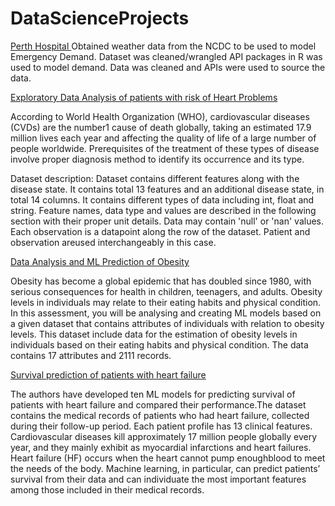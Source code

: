 # DataScienceProjects


[Perth Hospital ](https://github.com/BillHuynh/DataScienceProjects/tree/master/Projects/Perth%20Hospital)
Obtained weather data from the NCDC to be used to model Emergency Demand. Dataset was cleaned/wrangled  API packages in R was used to model demand. Data was cleaned and APIs were used to source the data.


[Exploratory Data Analysis of patients with risk of Heart Problems](https://github.com/BillHuynh/DataScienceProjects/tree/master/Projects/Heart%20Attack)

According to World Health Organization (WHO), cardiovascular diseases (CVDs) are the number1 cause of death globally, taking an estimated 17.9 million lives each year and affecting the quality of life of a large number of people worldwide. Prerequisites of the treatment of these types of disease involve proper diagnosis method to identify its occurrence and its type.

Dataset description: Dataset contains different features along with the disease state. It contains total 13 features and an additional disease state, in total 14 columns. It contains different types of data including int, float and string. Feature names, data type and values are described in the following section with their proper unit details. Data may contain 'null' or 'nan' values. Each observation is a datapoint along the row of the dataset. Patient and observation areused interchangeably in this case.

[Data Analysis and ML Prediction of Obesity](https://github.com/BillHuynh/DataScienceProjects/tree/master/Projects/Perth%20Hospital)

Obesity has become a global epidemic that has doubled since 1980, with serious consequences for health in children, teenagers, and adults. Obesity levels in individuals may relate to their eating habits and physical condition. In this assessment, you will be analysing and creating ML models based on a given dataset that contains attributes of individuals with relation to obesity levels. This dataset include data for the estimation of obesity levels in individuals based on their
eating habits and physical condition. The data contains 17 attributes and 2111 records.




[Survival prediction of patients with heart failure](https://github.com/BillHuynh/DataScienceProjects/tree/master/Projects/Research%20paper)

The authors have developed ten ML models for predicting survival of patients with heart failure and compared their performance.The dataset contains the medical records of patients who had heart failure, collected during their follow-up period. Each patient profile has 13 clinical features. Cardiovascular diseases kill approximately 17 million people globally every year, and they mainly exhibit as myocardial infarctions and heart failures. Heart failure (HF) occurs when the heart cannot pump enoughblood to meet the needs of the body. Machine learning, in particular, can predict patients’ survival from their data and can
individuate the most important features among those included in their medical records.
